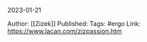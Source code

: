 2023-01-21

Author: [[Zizek]]
Published: 
Tags: #ergo 
Link: https://www.lacan.com/zizpassion.htm






